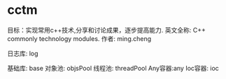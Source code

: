 # cctm
目标：实现常用c++技术,分享和讨论成果，逐步提高能力.
英文全称: C++ commonly technology modules.
作者: ming.cheng

日志库: log

基础库: base
    对象池: objsPool
    线程池: threadPool
    Any容器:any
    Ioc容器: ioc
